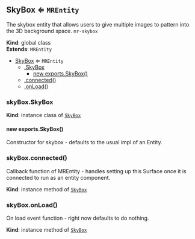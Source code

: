 <a name="SkyBox"></a>

## SkyBox ⇐ <code>MREntity</code>
The skybox entity that allows users to give multiple images to pattern into the 3D background space. `mr-skybox`

**Kind**: global class  
**Extends**: <code>MREntity</code>  

* [SkyBox](#SkyBox) ⇐ <code>MREntity</code>
    * [.SkyBox](#SkyBox+SkyBox)
        * [new exports.SkyBox()](#new_SkyBox+SkyBox_new)
    * [.connected()](#SkyBox+connected)
    * [.onLoad()](#SkyBox+onLoad)

<a name="SkyBox+SkyBox"></a>

### skyBox.SkyBox
**Kind**: instance class of [<code>SkyBox</code>](#SkyBox)  
<a name="new_SkyBox+SkyBox_new"></a>

#### new exports.SkyBox()
Constructor for skybox - defaults to the usual impl of an Entity.

<a name="SkyBox+connected"></a>

### skyBox.connected()
Callback function of MREntity - handles setting up this Surface once it is connected to run as an entity component.

**Kind**: instance method of [<code>SkyBox</code>](#SkyBox)  
<a name="SkyBox+onLoad"></a>

### skyBox.onLoad()
On load event function - right now defaults to do nothing.

**Kind**: instance method of [<code>SkyBox</code>](#SkyBox)  
